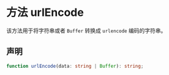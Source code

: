 # 方法 urlEncode

该方法用于将字符串或者 `Buffer` 转换成 `urlencode` 编码的字符串。

## 声明

```ts
function urlEncode(data: string | Buffer): string;
```
